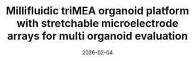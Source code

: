 ---
title: "Millifluidic triMEA organoid platform with stretchable microelectrode arrays for multi organoid evaluation"
authors: 'Chica, Eric and Hojae, Jang, and Kwon, Youngak, and Kim, Yoojeong, and Lee, Yeongsun, and Lee, Mi-ok*, and Lee, Hyunjoo Jenny*'
collection: publications
#redirect_to: https://doi.org/10.1186/s40486-024-00216-y
category: journals
permalink: /publication/2025-06-08-reviewBMM-1
excerpt: 'Integration of microenvironment control with electrophysiological readout'
date: 2026-02-04
venue: 'In Preparation'
#paperurl: https://doi.org/10.1186/s40486-024-00216-y
citation: 'Chica E., Jang H., Kwon Y., Kim Y., Lee Y., Lee M.* & Lee, H.* Millifluidic triMEA organoid platform with stretchable microelectrode arrays for multi organoid evaluation.'
header:
  teaser: /images/image-alignment-300x200.jpg
---